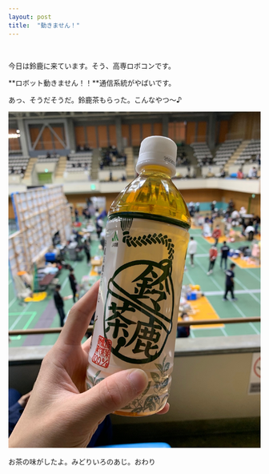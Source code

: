 ```yaml
---
layout: post
title:  "動きません！"
---
```

<br>

今日は鈴鹿に来ています。そう、高専ロボコンです。

**ロボット動きません！！**通信系統がやばいです。

あっ、そうだそうだ。鈴鹿茶もらった。こんなやつ〜♪

![](../img/2022/10/22/IMG_0333.jpg)

お茶の味がしたよ。みどりいろのあじ。おわり